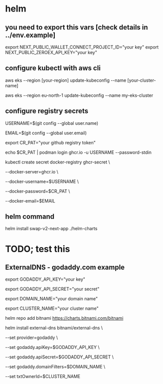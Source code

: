 # helm

## you need to export this vars [check details in ../env.example]

export NEXT_PUBLIC_WALLET_CONNECT_PROJECT_ID="your key"
export NEXT_PUBLIC_ZEROEX_API_KEY="your key"

## configure kubectl with aws cli

aws eks --region [your-region] update-kubeconfig --name [your-cluster-name]

aws eks --region eu-north-1 update-kubeconfig --name my-eks-cluster

## configure registry secrets

USERNAME=$(git config --global user.name)

EMAIL=$(git config --global user.email)

export CR_PAT="your github registry token"

echo $CR_PAT | podman login ghcr.io -u USERNAME --password-stdin

kubectl create secret docker-registry ghcr-secret \

  --docker-server=ghcr.io \

  --docker-username=$USERNAME \

  --docker-password=$CR_PAT \
 
  --docker-email=$EMAIL

## helm command

helm install swap-v2-next-app ./helm-charts

# TODO; test this

## ExternalDNS - godaddy.com example

export GODADDY_API_KEY="your key"

export GODADDY_API_SECRET="your secret"

export DOMAIN_NAME="your domain name"

export CLUSTER_NAME="your cluster name"

helm repo add bitnami https://charts.bitnami.com/bitnami

helm install external-dns bitnami/external-dns \

  --set provider=godaddy \
  
  --set godaddy.apiKey=$GODADDY_API_KEY \
  
  --set godaddy.apiSecret=$GODADDY_API_SECRET \
  
  --set godaddy.domainFilters=$DOMAIN_NAME \
  
  --set txtOwnerId=$CLUSTER_NAME
